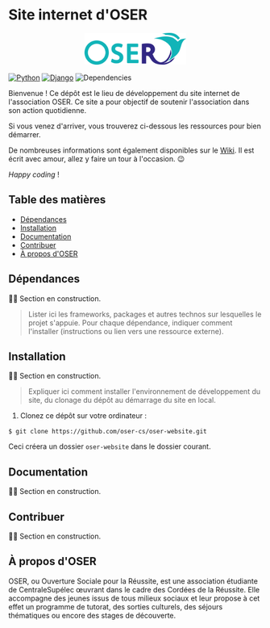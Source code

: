 # Site internet d'OSER

<p align="center"><img width=40% src="media/logo.png"></p>

<!-- Badges issus de Shields.io.

Les badges sont générés à partir de l'URL, qui ressemble à ceci :
https://img.shields.io/badge/<label>-<status>-couleur>.svg

Plus d'informations sur leur site : http://shields.io
-->
[![Python](https://img.shields.io/badge/python-3.6-blue.svg)](https://docs.python.org/3/)
[![Django](https://img.shields.io/badge/django-2.0-blue.svg)](https://www.djangoproject.com)
![Dependencies](https://img.shields.io/badge/dependencies-wip-yellow.svg)

Bienvenue ! Ce dépôt est le lieu de développement du site internet de l'association OSER. Ce site a pour objectif de soutenir l'association dans son action quotidienne.

Si vous venez d'arriver, vous trouverez ci-dessous les ressources pour bien démarrer.

De nombreuses informations sont également disponibles sur le [Wiki](https://github.com/oser-cs/oser-website/wiki). Il est écrit avec amour, allez y faire un tour à l'occasion. :wink:

*Happy coding* !

## Table des matières

- [Dépendances](#dépendances)
- [Installation](#installation)
- [Documentation](#documentation)
- [Contribuer](#contribuer)
- [À propos d'OSER](#À-propos-doser)

## Dépendances

:construction_worker_man: Section en construction.

> Lister ici les frameworks, packages et autres technos sur lesquelles le projet s'appuie. Pour chaque dépendance, indiquer comment l'installer (instructions ou lien vers une ressource externe).

## Installation

:construction_worker_man: Section en construction.

> Expliquer ici comment installer l'environnement de développement du site, du clonage du dépôt au démarrage du site en local.

1. Clonez ce dépôt sur votre ordinateur :

```
$ git clone https://github.com/oser-cs/oser-website.git
```

Ceci créera un dossier `oser-website` dans le dossier courant.

## Documentation

:construction_worker_man: Section en construction.

## Contribuer

:construction_worker_man: Section en construction.

## À propos d'OSER

OSER, ou Ouverture Sociale pour la Réussite, est une association étudiante de CentraleSupélec œuvrant dans le cadre des Cordées de la Réussite. Elle accompagne des jeunes issus de tous milieux sociaux et leur propose à cet effet un programme de tutorat, des sorties culturels, des séjours thématiques ou encore des stages de découverte.
